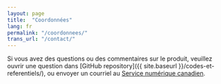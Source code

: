 ```yaml
---
layout: page
title:  "Coordonnées"
lang: fr
permalink: "/coordonnees/"
trans_url: "/contact/"
---
```


Si vous avez des questions ou des commentaires sur le produit, veuillez ouvrir une question dans [GitHub repository]({{ site.baseurl }}/codes-et-referentiels/), ou envoyer un courriel au [Service numérique canadien](mailto:cds-snc@tbs-sct.gc.ca).  
